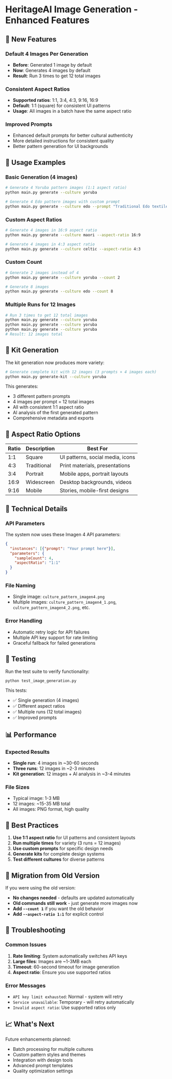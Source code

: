 # HeritageAI Image Generation - Enhanced Features

## 🎯 New Features

### Default 4 Images Per Generation
- **Before**: Generated 1 image by default
- **Now**: Generates 4 images by default
- **Result**: Run 3 times to get 12 total images

### Consistent Aspect Ratios
- **Supported ratios**: 1:1, 3:4, 4:3, 9:16, 16:9
- **Default**: 1:1 (square) for consistent UI patterns
- **Usage**: All images in a batch have the same aspect ratio

### Improved Prompts
- Enhanced default prompts for better cultural authenticity
- More detailed instructions for consistent quality
- Better pattern generation for UI backgrounds

## 🚀 Usage Examples

### Basic Generation (4 images)
```bash
# Generate 4 Yoruba pattern images (1:1 aspect ratio)
python main.py generate --culture yoruba

# Generate 4 Edo pattern images with custom prompt
python main.py generate --culture edo --prompt "Traditional Edo textile with geometric motifs"
```

### Custom Aspect Ratios
```bash
# Generate 4 images in 16:9 aspect ratio
python main.py generate --culture maori --aspect-ratio 16:9

# Generate 4 images in 4:3 aspect ratio
python main.py generate --culture celtic --aspect-ratio 4:3
```

### Custom Count
```bash
# Generate 2 images instead of 4
python main.py generate --culture yoruba --count 2

# Generate 8 images
python main.py generate --culture edo --count 8
```

### Multiple Runs for 12 Images
```bash
# Run 3 times to get 12 total images
python main.py generate --culture yoruba
python main.py generate --culture yoruba
python main.py generate --culture yoruba
# Result: 12 images total
```

## 🎨 Kit Generation

The kit generation now produces more variety:
```bash
# Generate complete kit with 12 images (3 prompts × 4 images each)
python main.py generate-kit --culture yoruba
```

This generates:
- 3 different pattern prompts
- 4 images per prompt = 12 total images
- All with consistent 1:1 aspect ratio
- AI analysis of the first generated pattern
- Comprehensive metadata and exports

## 📐 Aspect Ratio Options

| Ratio | Description | Best For |
|-------|-------------|----------|
| 1:1   | Square      | UI patterns, social media, icons |
| 4:3   | Traditional | Print materials, presentations |
| 3:4   | Portrait    | Mobile apps, portrait layouts |
| 16:9  | Widescreen  | Desktop backgrounds, videos |
| 9:16  | Mobile      | Stories, mobile-first designs |

## 🔧 Technical Details

### API Parameters
The system now uses these Imagen 4 API parameters:
```json
{
  "instances": [{"prompt": "Your prompt here"}],
  "parameters": {
    "sampleCount": 4,
    "aspectRatio": "1:1"
  }
}
```

### File Naming
- Single image: `culture_pattern_imagen4.png`
- Multiple images: `culture_pattern_imagen4_1.png`, `culture_pattern_imagen4_2.png`, etc.

### Error Handling
- Automatic retry logic for API failures
- Multiple API key support for rate limiting
- Graceful fallback for failed generations

## 🧪 Testing

Run the test suite to verify functionality:
```bash
python test_image_generation.py
```

This tests:
- ✅ Single generation (4 images)
- ✅ Different aspect ratios
- ✅ Multiple runs (12 total images)
- ✅ Improved prompts

## 📊 Performance

### Expected Results
- **Single run**: 4 images in ~30-60 seconds
- **Three runs**: 12 images in ~2-3 minutes
- **Kit generation**: 12 images + AI analysis in ~3-4 minutes

### File Sizes
- Typical image: 1-3 MB
- 12 images: ~15-35 MB total
- All images: PNG format, high quality

## 🎯 Best Practices

1. **Use 1:1 aspect ratio** for UI patterns and consistent layouts
2. **Run multiple times** for variety (3 runs = 12 images)
3. **Use custom prompts** for specific design needs
4. **Generate kits** for complete design systems
5. **Test different cultures** for diverse patterns

## 🔄 Migration from Old Version

If you were using the old version:
- **No changes needed** - defaults are updated automatically
- **Old commands still work** - just generate more images now
- **Add `--count 1`** if you want the old behavior
- **Add `--aspect-ratio 1:1`** for explicit control

## 🚨 Troubleshooting

### Common Issues
1. **Rate limiting**: System automatically switches API keys
2. **Large files**: Images are ~1-3MB each
3. **Timeout**: 60-second timeout for image generation
4. **Aspect ratio**: Ensure you use supported ratios

### Error Messages
- `API key limit exhausted`: Normal - system will retry
- `Service unavailable`: Temporary - will retry automatically
- `Invalid aspect ratio`: Use supported ratios only

## 📈 What's Next

Future enhancements planned:
- Batch processing for multiple cultures
- Custom pattern styles and themes
- Integration with design tools
- Advanced prompt templates
- Quality optimization settings 
